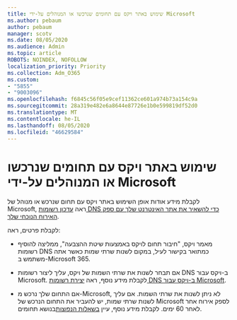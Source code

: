 ```yaml
---
title: שימוש באתר ויקס עם תחומים שנרכשו או המנוהלים על-ידי Microsoft
ms.author: pebaum
author: pebaum
manager: scotv
ms.date: 08/05/2020
ms.audience: Admin
ms.topic: article
ROBOTS: NOINDEX, NOFOLLOW
localization_priority: Priority
ms.collection: Adm_O365
ms.custom:
- "5855"
- "9003096"
ms.openlocfilehash: f6845c56f05e9cef11362ce601a974b73a154c9a
ms.sourcegitcommit: 28a319e482e6a8644e87726e1b0e599819df52d0
ms.translationtype: MT
ms.contentlocale: he-IL
ms.lasthandoff: 08/05/2020
ms.locfileid: "46629584"
---
```

# <a name="using-a-wix-website-with-microsoft-purchased-or-managed-domains"></a>שימוש באתר ויקס עם תחומים שנרכשו או המנוהלים על-ידי Microsoft

לקבלת מידע אודות אופן השימוש באתר ויקס עם תחום שנרכש או מנוהל של Microsoft, ראה [עדכון רשומות DNS כדי להשאיר את אתר האינטרנט שלך עם ספק האירוח הנוכחי שלך](https://docs.microsoft.com/microsoft-365/admin/dns/update-dns-records-to-retain-current-hosting-provider).

לקבלת פרטים, ראה: 

- מאמר ויקס, "חיבור תחום לויקס באמצעות שיטת ההצבעה", ממליצה להוסיף רשומות DNS כמתואר בקישור לעיל, במקום לשנות שרתי שמות כאשר אתה משתמש ב-Microsoft 365.

- אם תבחר לשנות את שרתי השמות של ויקס, עליך ליצור רשומות DNS ב-ויקס עבור Microsoft. לקבלת מידע נוסף, ראה [יצירת רשומות DNS ב-ויקס עבור Microsoft](https://docs.microsoft.com/microsoft-365/admin/dns/create-dns-records-at-wix).

- אם התחום שלך נרכש מ-Microsoft, לא ניתן לשנות את שרתי השמות. אם עליך לשנות שרתי שמות, יש להעביר את התחום הנרכש של Microsoft לספק אירוח אחר לאחר 60 ימים. לקבלת מידע נוסף, עיין [בשאלות הנפוצות](https://docs.microsoft.com/microsoft-365/admin/setup/domains-faq#can-i-transfer-a-domain-i-purchased-from-microsoft-to-another-provider)בנושא תחומים.